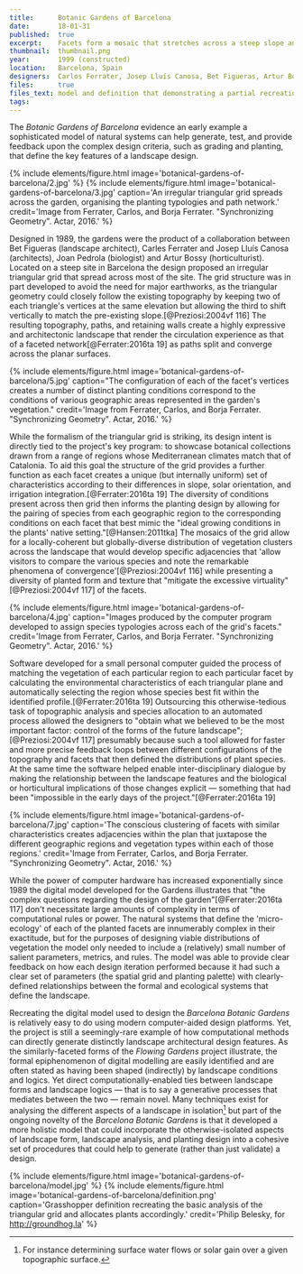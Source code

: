 ```yaml
---
title:      Botanic Gardens of Barcelona
date:       18-01-31
published:  true
excerpt:    Facets form a mosaic that stretches across a steep slope and structures a tailored planting plan.
thumbnail:  thumbnail.png
year:       1999 (constructed)
location:   Barcelona, Spain
designers:  Carlos Ferrater, Josep Lluís Canosa, Bet Figueras, Artur Bossy, Joan Pedrola
files:      true
files_text: model and definition that demonstrating a partial recreation of this project
tags:
---
```


The *Botanic Gardens of Barcelona* evidence an early example a sophisticated model of  natural systems can help generate, test, and provide feedback upon the complex design criteria, such as grading and planting, that define the key features of a landscape  design.

{% include elements/figure.html image='botanical-gardens-of-barcelona/2.jpg' %}
{% include elements/figure.html image='botanical-gardens-of-barcelona/3.jpg' caption='An irregular triangular grid spreads across the garden, organising the planting typologies and path network.' credit='Image from Ferrater, Carlos, and Borja Ferrater. "Synchronizing Geometry". Actar, 2016.' %}

Designed in 1989, the gardens were the product of a collaboration between Bet Figueras (landscape architect), Carles Ferrater and Josep Lluís Canosa (architects), Joan Pedrola (biologist) and Artur Bossy (horticulturist). Located on a steep site in Barcelona the design proposed an irregular triangular grid that spread across most of the site. The grid structure was in part developed to avoid the need for major earthworks, as the triangular geometry could closely follow the existing topography by keeping two of each triangle's vertices at the same elevation but allowing the third to shift vertically to match the pre-existing slope.[@Preziosi:2004vf 116] The resulting topography, paths, and retaining walls create a highly expressive and architectonic landscape that render the circulation experience as that of a faceted network[@Ferrater:2016ta 19] as paths split and converge across the planar surfaces.

{% include elements/figure.html image='botanical-gardens-of-barcelona/5.jpg' caption="The configuration of each of the facet's vertices creates a number of distinct planting conditions correspond to the conditions of various geographic areas represented in the garden's vegetation." credit='Image from Ferrater, Carlos, and Borja Ferrater. "Synchronizing Geometry". Actar, 2016.' %}

While the formalism of the triangular grid is striking, its design intent is directly tied to the project's key program: to showcase botanical collections drawn from a range of regions whose Mediterranean climates match that of Catalonia. To aid this goal the structure of the grid provides a further function as each facet creates a unique (but internally uniform) set of characteristics according to their differences in slope, solar orientation, and irrigation integration.[@Ferrater:2016ta 19] The diversity of conditions present across then grid then informs the planting design by allowing for the pairing of species from each geographic region to the corresponding conditions on each facet that best mimic the "ideal growing conditions in the plants' native setting."[@Hansen:2011tka] The mosaics of the grid allow for a locally-coherent but globally-diverse distribution of vegetation clusters across the landscape that would develop specific adjacencies that 'allow visitors to compare the various species and note the remarkable phenomena of convergence'[@Preziosi:2004vf 116] while presenting a diversity of planted form and texture that "mitigate the excessive virtuality"[@Preziosi:2004vf 117] of the facets.

{% include elements/figure.html image='botanical-gardens-of-barcelona/4.jpg' caption="Images produced by the computer program developed to assign species typologies across each of the grid's facets." credit='Image from Ferrater, Carlos, and Borja Ferrater. "Synchronizing Geometry". Actar, 2016.' %}

Software developed for a small personal computer guided the process of matching the vegetation of each particular region to each particular facet by calculating the environmental characteristics of each triangular plane and automatically selecting the region whose species best fit within the identified profile.[@Ferrater:2016ta 19] Outsourcing this otherwise-tedious task of topographic analysis and species allocation to an automated process allowed the designers to "obtain what we believed to be the most important factor: control of the forms of the future landscape";[@Preziosi:2004vf 117] presumably because such a tool allowed for faster and more precise feedback loops between different configurations of the topography and facets that then defined the distributions of plant species. At the same time the software helped enable inter-disciplinary dialogue by making the relationship between the landscape features and the biological or horticultural implications of those changes explicit — something that had been "impossible in the early days of the project."[@Ferrater:2016ta 19]

{% include elements/figure.html image='botanical-gardens-of-barcelona/7.jpg' caption='The conscious clustering of facets with similar characteristics creates adjacencies within the plan that juxtapose the different geographic regions and vegetation types within each of those regions.' credit='Image from Ferrater, Carlos, and Borja Ferrater. "Synchronizing Geometry". Actar, 2016.' %}

While the power of computer hardware has increased exponentially since 1989 the digital model developed for the Gardens illustrates that "the complex questions regarding the design of the garden"[@Ferrater:2016ta 117] don't necessitate large amounts of complexity in terms of computational rules or power. The natural systems that define the 'micro-ecology' of each of the planted facets are innumerably complex in their exactitude, but for the purposes of designing viable distributions of vegetation the model only needed to include a (relatively) small number of salient parameters, metrics, and rules. The model was able to provide clear feedback on how each design iteration performed because it had such a clear set of parameters (the spatial grid and planting palette) with clearly-defined relationships between the formal and ecological systems that define the landscape.

Recreating the digital model used to design the *Barcelona Botanic Gardens* is relatively easy to do using modern computer-aided design platforms. Yet, the project is still a seemingly-rare example of how computational methods can directly generate distinctly landscape architectural design features. As the similarly-faceted forms of the *Flowing Gardens* project illustrate, the formal epiphenomenon of digital modelling are easily identified and are often stated as having been shaped (indirectly) by landscape conditions and logics. Yet direct computationally-enabled ties between landscape forms and landscape logics — that is to say a generative processes that mediates between the two — remain novel. Many techniques exist for analysing the different aspects of a landscape in isolation[^iso] but part of the ongoing novelty of the *Barcelona Botanic Gardens* is that it developed a more holistic model that could incorporate the otherwise-isolated aspects of landscape form, landscape analysis, and planting design into a cohesive set of procedures that could help to generate (rather than just validate) a design.

{% include elements/figure.html image='botanical-gardens-of-barcelona/model.jpg' %}
{% include elements/figure.html image='botanical-gardens-of-barcelona/definition.png' caption='Grasshopper definition recreating the basic analysis of the triangular grid and allocates plants accordingly.' credit='Philip Belesky, for http://groundhog.la' %}

[^iso]: For instance determining surface water flows or solar gain over a given topographic surface.
